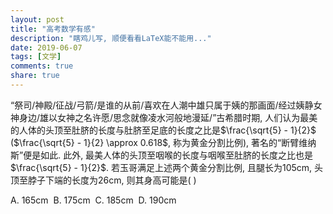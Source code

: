 ```yaml
---
layout: post
title: "高考数学有感"
description: "瞎鸡儿写, 顺便看看LaTeX能不能用..."
date: 2019-06-07
tags: [文学]
comments: true
share: true
---
```



“祭司/神殿/征战/弓箭/是谁的从前/喜欢在人潮中雄只属于姨的那画面/经过姨静女神身边/雄以女神之名许愿/思念就像凌水河般地漫延/”古希腊时期, 人们认为最美的人体的头顶至肚脐的长度与肚脐至足底的长度之比是$\frac{\sqrt{5} - 1}{2}$ ($\frac{\sqrt{5} - 1}{2} \approx 0.618$, 称为黄金分割比例), 著名的“断臂维纳斯”便是如此. 此外, 最美人体的头顶至咽喉的长度与咽喉至肚脐的长度之比也是$\frac{\sqrt{5} - 1}{2}$. 若玉哥满足上述两个黄金分割比例, 且腿长为$105$cm, 头顶至脖子下端的长度为$26$cm, 则其身高可能是(&nbsp;)<br/>

A. $165$cm&nbsp;&nbsp;B. $175$cm&nbsp;&nbsp;C. $185$cm&nbsp;&nbsp;D. $190$cm
